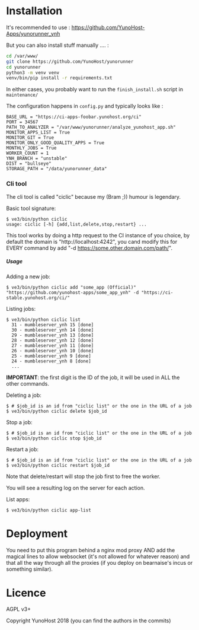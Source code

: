 
# Installation

It's recommended to use : https://github.com/YunoHost-Apps/yunorunner_ynh

But you can also install stuff manually .... : 

```bash
cd /var/www/
git clone https://github.com/YunoHost/yunorunner
cd yunorunner
python3 -m venv venv
venv/bin/pip install -r requirements.txt
```

In either cases, you probably want to run the `finish_install.sh` script in `maintenance/`

The configuration happens in `config.py` and typically looks like : 

```
BASE_URL = "https://ci-apps-foobar.yunohost.org/ci"
PORT = 34567
PATH_TO_ANALYZER = "/var/www/yunorunner/analyze_yunohost_app.sh"
MONITOR_APPS_LIST = True
MONITOR_GIT = True
MONITOR_ONLY_GOOD_QUALITY_APPS = True
MONTHLY_JOBS = True
WORKER_COUNT = 1
YNH_BRANCH = "unstable"
DIST = "bullseye"
STORAGE_PATH = "/data/yunorunner_data"
```

### Cli tool

The cli tool is called "ciclic" because my (Bram ;)) humour is legendary.

Basic tool signature:

```
$ ve3/bin/python ciclic
usage: ciclic [-h] {add,list,delete,stop,restart} ...
```

This tool works by doing a http request to the CI instance of you choice, by
default the domain is "http://localhost:4242", you cand modify this for EVERY
command by add "-d https://some.other.domain.com/path/".

##### Usage

Adding a new job:

```
$ ve3/bin/python ciclic add "some_app (Official)" "https://github.com/yunohost-apps/some_app_ynh" -d "https://ci-stable.yunohost.org/ci/"
```

Listing jobs:

```
$ ve3/bin/python ciclic list
  31 - mumbleserver_ynh 15 [done]
  30 - mumbleserver_ynh 14 [done]
  29 - mumbleserver_ynh 13 [done]
  28 - mumbleserver_ynh 12 [done]
  27 - mumbleserver_ynh 11 [done]
  26 - mumbleserver_ynh 10 [done]
  25 - mumbleserver_ynh 9 [done]
  24 - mumbleserver_ynh 8 [done]
  ...
```

**IMPORTANT**: the first digit is the ID of the job, it will be used in ALL the other commands.

Deleting a job:

```
$ # $job_id is an id from "ciclic list" or the one in the URL of a job
$ ve3/bin/python ciclic delete $job_id
```

Stop a job:

```
$ # $job_id is an id from "ciclic list" or the one in the URL of a job
$ ve3/bin/python ciclic stop $job_id
```

Restart a job:

```
$ # $job_id is an id from "ciclic list" or the one in the URL of a job
$ ve3/bin/python ciclic restart $job_id
```

Note that delete/restart will stop the job first to free the worker.

You will see a resulting log on the server for each action.

List apps:

```
$ ve3/bin/python ciclic app-list
```

# Deployment

You need to put this program behind a nginx mod proxy AND add the magical lines
to allow websocket (it's not allowed for whatever reason) and that all the way
through all the proxies (if you deploy on bearnaise's incus or something
similar).

# Licence

AGPL v3+

Copyright YunoHost 2018 (you can find the authors in the commits)
